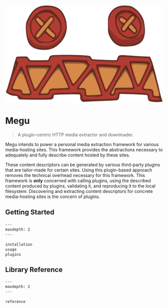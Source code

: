 <div class="LogoContainer">
  <img src="_static/assets/images/megu-icon.svg" alt="Megu Logo" />
</div>

# Megu

> A plugin-centric HTTP media extractor and downloader.

Megu intends to power a personal media extraction framework for various media-hosting sites.
This framework provides the abstractions necessary to adequately and fully describe content hosted by these sites.

These content descriptors can be generated by various third-party plugins that are tailor-made for certain sites.
Using this plugin-based approach removes the technical overhead necessary for this framework.
This framework is **only** concerned with calling plugins, using the described content produced by plugins, validating it, and reproducing it to the local filesystem.
Discovering and extracting content descriptors for concrete media-hosting sites is the concern of plugins.

## Getting Started

```{toctree}
---
maxdepth: 2
---

installation
usage
plugins
```

## Library Reference

```{toctree}
---
maxdepth: 2
---

reference
```
